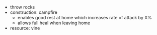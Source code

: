 - throw rocks
- construction: campfire
  - enables good rest at home which increases rate of attack by X%
  - allows full heal when leaving home
- resource: vine